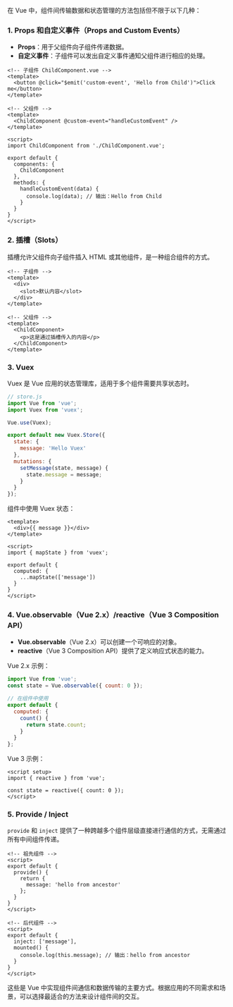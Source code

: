 



在 Vue 中，组件间传输数据和状态管理的方法包括但不限于以下几种：

### 1. Props 和自定义事件（Props and Custom Events）

- **Props**：用于父组件向子组件传递数据。
- **自定义事件**：子组件可以发出自定义事件通知父组件进行相应的处理。

```vue
<!-- 子组件 ChildComponent.vue -->
<template>
  <button @click="$emit('custom-event', 'Hello from Child')">Click me</button>
</template>

<!-- 父组件 -->
<template>
  <ChildComponent @custom-event="handleCustomEvent" />
</template>

<script>
import ChildComponent from './ChildComponent.vue';

export default {
  components: {
    ChildComponent
  },
  methods: {
    handleCustomEvent(data) {
      console.log(data); // 输出：Hello from Child
    }
  }
}
</script>
```

### 2. 插槽（Slots）

插槽允许父组件向子组件插入 HTML 或其他组件，是一种组合组件的方式。

```vue
<!-- 子组件 -->
<template>
  <div>
    <slot>默认内容</slot>
  </div>
</template>

<!-- 父组件 -->
<template>
  <ChildComponent>
    <p>这是通过插槽传入的内容</p>
  </ChildComponent>
</template>
```

### 3. Vuex

Vuex 是 Vue 应用的状态管理库，适用于多个组件需要共享状态时。

```js
// store.js
import Vue from 'vue';
import Vuex from 'vuex';

Vue.use(Vuex);

export default new Vuex.Store({
  state: {
    message: 'Hello Vuex'
  },
  mutations: {
    setMessage(state, message) {
      state.message = message;
    }
  }
});
```

组件中使用 Vuex 状态：

```vue
<template>
  <div>{{ message }}</div>
</template>

<script>
import { mapState } from 'vuex';

export default {
  computed: {
    ...mapState(['message'])
  }
}
</script>
```

### 4. Vue.observable（Vue 2.x）/reactive（Vue 3 Composition API）

- **Vue.observable**（Vue 2.x）可以创建一个可响应的对象。
- **reactive**（Vue 3 Composition API）提供了定义响应式状态的能力。

Vue 2.x 示例：

```js
import Vue from 'vue';
const state = Vue.observable({ count: 0 });

// 在组件中使用
export default {
  computed: {
    count() {
      return state.count;
    }
  }
};
```

Vue 3 示例：

```vue
<script setup>
import { reactive } from 'vue';

const state = reactive({ count: 0 });
</script>
```

### 5. Provide / Inject

`provide` 和 `inject` 提供了一种跨越多个组件层级直接进行通信的方式，无需通过所有中间组件传递。

```vue
<!-- 祖先组件 -->
<script>
export default {
  provide() {
    return {
      message: 'hello from ancestor'
    };
  }
}
</script>

<!-- 后代组件 -->
<script>
export default {
  inject: ['message'],
  mounted() {
    console.log(this.message); // 输出：hello from ancestor
  }
}
</script>
```

这些是 Vue 中实现组件间通信和数据传输的主要方式。根据应用的不同需求和场景，可以选择最适合的方法来设计组件间的交互。